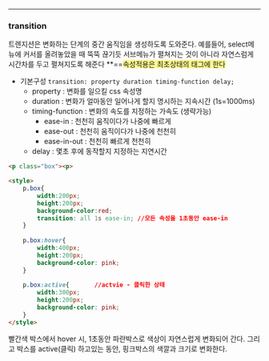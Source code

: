
---

### transition

트렌지션은 변화하는 단계의 중간 움직임을 생성하도록 도와준다.
예를들어, select메뉴에 커서를 올려놓았을 때 뚝뚝 끊기듯 서브메뉴가 펼쳐지는 것이 아니라 자연스럼게
시간차를 두고 펼쳐지도록 해준다 
**==<span style="background:#fff88f">속성적용은 최초상태의 태그에 한다</span>

- 기본구성 `transition: property duration timing-function delay;`
	- property : 변화를 일으킬 css 속성명
	- duration : 변화가 얼마동안 일어나게 할지 명시하는 지속시간 (1s=1000ms)
	- timing-function : 변화의 속도를 지정하는 가속도 (생략가능)
		- ease-in : 천천히 움직이다가 나중에 빠르게
		- ease-out : 천천히 움직이다가 나중에 천천히
		- ease-in-out : 천천히 빠르게 천천히
	- delay : 몇초 후에 동작할지 지정하는 지연시간

```html
<p class="box"><p>

<style>
    p.box{
    	width:200px;
        height:200px;
        background-color:red;
        transition: all 1s ease-in;	//모든 속성을 1초동안 ease-in
    }
    
    p.box:hover{
    	width:400px;
        height:200px;
        background-color: pink;
    }
    
    p.box:active{ 		//actvie - 클릭한 상태
    	width:300px;
        height:200px;
        background-color: pink;
    }
</style>
```

빨간색 박스에서 hover 시, 1초동안 파란박스로 색상이 자연스럽게 변화되어 간다.
그리고 박스를 active(클릭) 하고있는 동안, 핑크박스의 색깔과 크기로 변화한다.